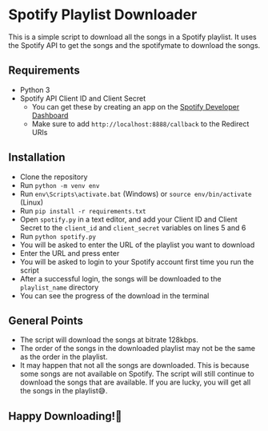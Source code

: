 # Spotify Playlist Downloader
This is a simple script to download all the songs in a Spotify playlist. It uses the Spotify API to get the songs and the spotifymate to download the songs.

## Requirements
* Python 3
* Spotify API Client ID and Client Secret 
    - You can get these by creating an app on the [Spotify Developer Dashboard](https://developer.spotify.com/dashboard/applications)
    - Make sure to add `http://localhost:8888/callback` to the Redirect URIs
    
## Installation
* Clone the repository
* Run `python -m venv env`
* Run `env\Scripts\activate.bat` (Windows) or `source env/bin/activate` (Linux)
* Run `pip install -r requirements.txt`
* Open `spotify.py` in a text editor, and add your Client ID and Client Secret to the `client_id` and `client_secret` variables on lines 5 and 6
* Run `python spotify.py`
* You will be asked to enter the URL of the playlist you want to download
* Enter the URL and press enter
* You will be asked to login to your Spotify account first time you run the script
* After a successful login, the songs will be downloaded to the `playlist_name` directory
* You can see the progress of the download in the terminal

## General Points
* The script will download the songs at bitrate 128kbps.
* The order of the songs in the downloaded playlist may not be the same as the order in the playlist.
* It may happen that not all the songs are downloaded. This is because some songs are not available on Spotify. The script will still continue to download the songs that are available. If you are lucky, you will get all the songs in the playlist😅.

## Happy Downloading!🎉

